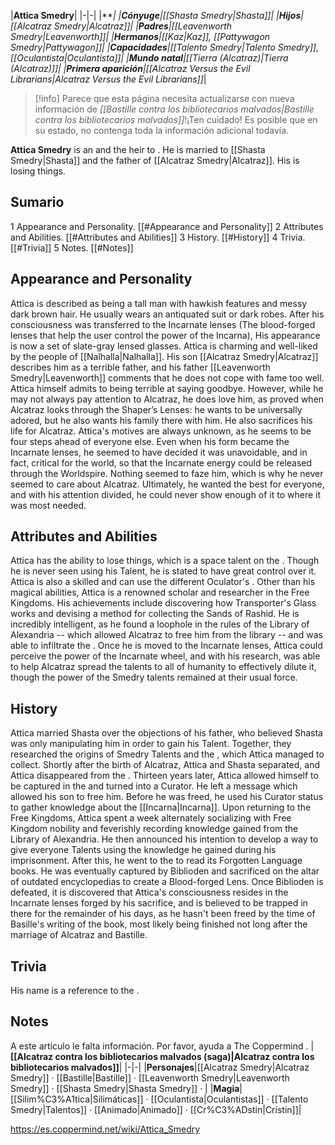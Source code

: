 |**Attica Smedry**|
|-|-|
|****|
|**Cónyuge**|[[Shasta Smedry\|Shasta]]|
|**Hijos**|[[Alcatraz Smedry\|Alcatraz]]|
|**Padres**|[[Leavenworth Smedry\|Leavenworth]]|
|**Hermanos**|[[Kaz\|Kaz]], [[Pattywagon Smedry\|Pattywagon]]|
|**Capacidades**|[[Talento Smedry\|Talento Smedry]], [[Oculantista\|Oculantista]]|
|**Mundo natal**|[[Tierra (Alcatraz)\|Tierra (Alcatraz)]]|
|**Primera aparición**|*[[Alcatraz Versus the Evil Librarians\|Alcatraz Versus the Evil Librarians]]*|

> [!info] Parece que esta página necesita actualizarse con nueva información de *[[Bastille contra los bibliotecarios malvados\|Bastille contra los bibliotecarios malvados]]*!¡Ten cuidado! Es posible que en su estado, no contenga toda la información adicional todavía.

**Attica Smedry** is an  and the heir to .
He is married to [[Shasta Smedry\|Shasta]] and the father of [[Alcatraz Smedry\|Alcatraz]]. His  is losing things.

## Sumario

1 Appearance and Personality. [[#Appearance and Personality]] 
2 Attributes and Abilities. [[#Attributes and Abilities]] 
3 History. [[#History]] 
4 Trivia. [[#Trivia]] 
5 Notes. [[#Notes]] 


## Appearance and Personality
Attica is described as being a tall man with hawkish features and messy dark brown hair. He usually wears an antiquated suit or dark robes. After his consciousness was transferred to the Incarnate lenses (The blood-forged lenses that help the user control the power of the Incarna), His appearance is now a set of slate-gray lensed glasses. Attica is charming and well-liked by the people of [[Nalhalla\|Nalhalla]].
His son [[Alcatraz Smedry\|Alcatraz]] describes him as a terrible father, and his father [[Leavenworth Smedry\|Leavenworth]] comments that he does not cope with fame too well. Attica himself admits to being terrible at saying goodbye. However, while he may not always pay attention to Alcatraz, he does love him, as proved when Alcatraz looks through the Shaper’s Lenses: he wants to be universally adored, but he also wants his family there with him. He also sacrifices his life for Alcatraz.
Attica's motives are always unknown, as he seems to be four steps ahead of everyone else. Even when his form became the Incarnate lenses, he seemed to have decided it was unavoidable, and in fact, critical for the world, so that the Incarnate energy could be released through the Worldspire. Nothing seemed to faze him, which is why he never seemed to care about Alcatraz. Ultimately, he wanted the best for everyone, and with his attention divided, he could never show enough of it to where it was most needed.

## Attributes and Abilities
Attica has the ability to lose things, which is a space talent on the . Though he is never seen using his Talent, he is stated to have great control over it. Attica is also a skilled  and can use the different Oculator's .
Other than his magical abilities, Attica is a renowned scholar and researcher in the Free Kingdoms. His achievements include discovering how Transporter's Glass works and devising a method for collecting the Sands of Rashid. He is incredibly intelligent, as he found a loophole in the rules of the Library of Alexandria -- which allowed Alcatraz to free him from the library -- and was able to infiltrate the .
Once he is moved to the Incarnate lenses, Attica could perceive the power of the Incarnate wheel, and with his research, was able to help Alcatraz spread the talents to all of humanity to effectively dilute it, though the power of the Smedry talents remained at their usual force.

## History
Attica married Shasta over the objections of his father, who believed Shasta was only manipulating him in order to gain his Talent. Together, they researched the origins of Smedry Talents and the , which Attica managed to collect. Shortly after the birth of Alcatraz, Attica and Shasta separated, and Attica disappeared from the .
Thirteen years later, Attica allowed himself to be captured in the  and turned into a Curator. He left a message which allowed his son to free him. Before he was freed, he used his Curator status to gather knowledge about the [[Incarna\|Incarna]].
Upon returning to the Free Kingdoms, Attica spent a week alternately socializing with Free Kingdom nobility and feverishly recording knowledge gained from the Library of Alexandria. He then announced his intention to develop a way to give everyone Talents using the knowledge he gained during his imprisonment.
After this, he went to the  to read its Forgotten Language books. He was eventually captured by Biblioden and sacrificed on the altar of outdated encyclopedias to create a Blood-forged Lens.
Once Biblioden is defeated, it is discovered that Attica's consciousness resides in the Incarnate lenses forged by his sacrifice, and is believed to be trapped in there for the remainder of his days, as he hasn't been freed by the time of Basille's writing of the book, most likely being finished not long after the marriage of Alcatraz and Bastille.

## Trivia
His name is a reference to the .
## Notes

A este artículo le falta información. Por favor, ayuda a The Coppermind .
|**[[Alcatraz contra los bibliotecarios malvados (saga)\|Alcatraz contra los bibliotecarios malvados]]**|
|-|-|
|**Personajes**|[[Alcatraz Smedry\|Alcatraz Smedry]] · [[Bastille\|Bastille]] · [[Leavenworth Smedry\|Leavenworth Smedry]] · [[Shasta Smedry\|Shasta Smedry]] · |
|**Magia**|[[Silim%C3%A1tica\|Silimáticas]] · [[Oculantista\|Oculantistas]] · [[Talento Smedry\|Talentos]] · [[Animado\|Animado]] · [[Cr%C3%ADstin\|Crístin]]|



https://es.coppermind.net/wiki/Attica_Smedry